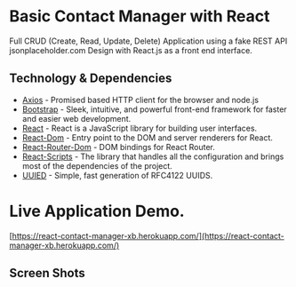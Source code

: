 # Basic Contact Manager with React

Full CRUD (Create, Read, Update, Delete) Application using a fake REST API jsonplaceholder.com
Design with React.js as a front end interface.

## Technology & Dependencies

* [Axios](https://github.com/axios/axios) - Promised based HTTP client for the browser and node.js 
* [Bootstrap](https://github.com/twbs/bootstrap) - Sleek, intuitive, and powerful front-end framework for faster and easier web development. 
* [React](https://github.com/facebook/react) - React is a JavaScript library for building user interfaces.
* [React-Dom](https://www.npmjs.com/package/react-dom) - Entry point to the DOM and server renderers for React.
* [React-Router-Dom](https://www.npmjs.com/package/react-router-dom) - DOM bindings for React Router.
* [React-Scripts]() - The library that handles all the configuration and brings most of the dependencies of the project.
* [UUIED](https://www.npmjs.com/package/uuid) - Simple, fast generation of RFC4122 UUIDS.

# Live Application Demo.

[https://react-contact-manager-xb.herokuapp.com/](https://react-contact-manager-xb.herokuapp.com/)

## Screen Shots